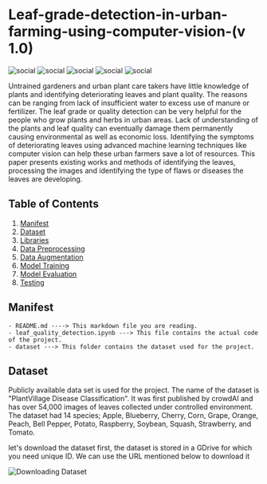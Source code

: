 # Leaf-grade-detection-in-urban-farming-using-computer-vision-(v 1.0)
![social](https://img.shields.io/github/followers/mushtaqmahboob?style=social)  ![social](https://img.shields.io/twitter/follow/mushtaqakram?style=social)  ![social](https://img.shields.io/github/repo-size/mushtaqmahboob/Leaf-grade-detection-in-urban-farming-using-computer-vision)  ![social](https://img.shields.io/github/issues/mushtaqmahboob/Leaf-grade-detection-in-urban-farming-using-computer-vision)  ![social](https://img.shields.io/github/forks/mushtaqmahboob/Leaf-grade-detection-in-urban-farming-using-computer-vision)

Untrained gardeners and urban plant care takers have little knowledge of plants and identifying deteriorating leaves and plant quality. The reasons can be ranging from lack of insufficient water to excess use of manure or fertilizer. The leaf grade or quality detection can be very helpful for the people who grow plants and herbs in urban areas. Lack of understanding of the plants and leaf quality can eventually damage them permanently causing environmental as well as economic loss. Identifying the symptoms of deteriorating leaves using advanced machine learning techniques like computer vision can help these urban farmers save a lot of resources. This paper presents existing works and methods of identifying the leaves, processing the images and identifying the type of flaws or diseases the leaves are developing.

## Table of Contents

1. [Manifest](#manifest)
2. [Dataset](#style-examples)
3. [Libraries](#embedding-code)
4. [Data Preprocessing](embedding-links)
5. [Data Augmentation](#embedding-images)
6. [Model Training](#lists-in-markdown)
7. [Model Evaluation](#necessary-things-for-a-readme)
8. [Testing](#)

## Manifest

```
- README.md ----> This markdown file you are reading.
- leaf_quality_detection.ipynb ---> This file contains the actual code of the project.
- dataset ---> This folder contains the dataset used for the project.
```

## Dataset

Publicly available data set is used for the project. The name of the dataset is "PlantVillage Disease Classification".
It was first published by crowdAI and has over 54,000 images of leaves collected under controlled environment. 
The dataset had 14 species; Apple, Blueberry, Cherry, Corn, Grape, Orange, Peach, Bell Pepper, Potato, Raspberry, Soybean, Squash, Strawberry, and Tomato.

let's download the dataset first, the dataset is stored in a GDrive for which you need unique ID. We can use the URL mentioned below to download it

![Downloading Dataset](img/python.png)



